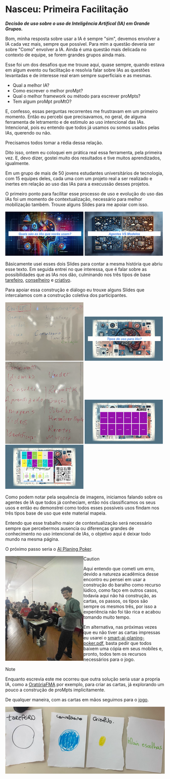 # Nasceu: Primeira Facilitação
***Decisão de uso sobre o uso de Inteligência Artifical (IA) em Grande Grupos.***

Bom, minha resposta sobre usar a IA é sempre "sim", devemos envolver a IA cada vez mais, sempre que possível. Para mim a questão deveria ser sobre "Como" envolver a IA. Ainda é uma questão mais delicada no contexto de equipe, se forem grandes grupos ainda mais.

Esse foi um dos desafios que me trouxe aqui, quase sempre, quando estava em algum evento ou facilitação e resolvia falar sobre IAs as questões levantadas e de interesse real eram sempre superficiais e as mesmas.

- Qual a melhor IA?
- Como escrever o melhor proMpt?
- Qual o melhor framework ou método para escrever proMpts?
- Tem algum proMpt proMtO?

E, confesso, essas perguntas recorrentes me frustravam em um primeiro momento. Então eu percebi que precisavamos, no geral, de alguma ferramenta de letramento e de estimulo ao uso intencional das IAs. Intencional, pois eu entendo que todos já usamos ou somos usados pelas IAs, querendo ou não.

Precisamos todos tomar a rédia dessa relação.

Dito isso, ontem eu coloquei em prática real essa ferramenta, pela primeira vez. E, devo dizer, gostei muito dos resultados e tive muitos aprendizados, igualmente.

Em um grupo de mais de 50 jovens estudantes universitários de tecnologia, com 15 equipes deles, cada uma com um projeto real a ser realizado e inertes em relação ao uso das IAs para a execussão desses projetos.

O primeiro ponto para facilitar esse processo de uso e evolução do uso das IAs foi um momento de contextualização, necessário para melhor mobilização também. Trouxe alguns Slides para me apoiar com isso.

<img src="../../../../imagens/exemplos/ai-planning-poker-001.jpg" width="49%" height="49%"> <img src="../../../../imagens/exemplos/ai-planning-poker-002.jpg" width="49%" height="49%">

Básicamente usei esses dois Slides para contar a mesma história que abriu esse texto. Em seguida entrei no que interessa, que é falar sobre as possibilidades que as IAs nos dão, culminando nos três tipos de base [tarefeiro](../../../../tipos-de-prompt/tarefeiro.md), [conselheiro](../../../../tipos-de-prompt/conselheiro.md) e [criativo](../../../../tipos-de-prompt/tarefeiro.md).

Para apoiar essa construção e diálogo eu trouxe alguns Slides que intercalamos com a construção coletiva dos participantes.

<img src="../../../../imagens/exemplos/lousa-000.png" width="49%" height="49%"> <img src="../../../../imagens/exemplos/ai-planning-poker-003.jpg" width="49%" height="49%"> <img src="../../../../imagens/exemplos/lousa-001.png" width="49%" height="49%"> <img src="../../../../imagens/exemplos/ai-planning-poker-004.jpg" width="49%" height="49%"> <img src="../../../../imagens/exemplos/ai-planning-poker-005.jpg" width="49%" height="49%">

Como podem notar pela sequência de imagens, iniciamos falando sobre os agentes de IA que todos já conheciam, então nós classificamos os seus usos e então eu demonstrei como todos esses possíveis usos findam nos três tipos base de uso que este material mapeia.

Entendo que esse trabalho maior de contextualização será necessário sempre que percebermos ausencia ou diferenças grandes de conhecimento no uso intencional de IAs, o objetivo aqui é deixar todo mundo na mesma página.

O próximo passo seria o [AI Planing Poker](../../../../tipos-de-prompt/cocriacao.md#ai-planing-poker).

<img src="../../../../imagens/exemplos/time-001.PNG" width="49%" height="49%" align="left">

>[!CAUTION]
> Aqui entendo que cometi um erro, devido a natureza acadêmica desse encontro eu pensei em usar a construção do baralho como recurso lúdico, como faço em outros casos, todavia aqui não há construção, as cartas, os passos, os tipos são sempre os mesmos três, por isso a experiência não foi tão rica e acabou tomando muito tempo.

Em alternativa, nas próximas vezes que eu não tiver as cartas impressas eu usarei o [smart-ai-planing-poker.pdf](../../../../recursos/ferramentas/smart-ai-planing-poker.pdf), basta pedir que todos baixem uma cópia em seus mobiles e, pronto, todos tem os recursos necessários para o jogo.

>[!NOTE]
>Enquanto escrevia este me ocorreu que outra solução seria usar a propria IA, como a [OratóriaFMA](http://bit.ly/oratoriafma) por exemplo, para criar as cartas, já explorando um pouco a construção de proMpts implicitamente.

De qualquer maneira, com as cartas em mãos seguimos para o [jogo](../../../../tipos-de-prompt/cocriacao.md#ai-planing-poker).

<img src="../../../../imagens/exemplos/baralho-artesanal-001.PNG">




